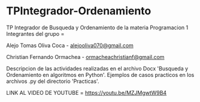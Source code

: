 # TPIntegrador-Ordenamiento
TP Integrador de Busqueda y Ordenamiento de la materia Programacion 1
Integrantes del grupo = 

Alejo Tomas Oliva Coca - alejooliva070@gmail.com

Christian Fernando Ormachea - ormacheachristianf@gmail.com 

Descripcion de las actividades realizadas en el archivo Docx 'Busqueda y Ordenamiento en algoritmos en Python'.
Ejemplos de casos practicos en los archivos .py del directorio 'Practicas'.

LINK AL VIDEO DE YOUTUBE = https://youtu.be/MZJMgwtW9B4
